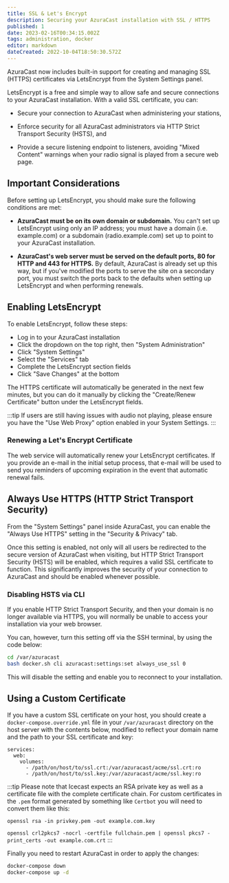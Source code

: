 ```yaml
---
title: SSL & Let's Encrypt
description: Securing your AzuraCast installation with SSL / HTTPS
published: 1
date: 2023-02-16T00:34:15.002Z
tags: administration, docker
editor: markdown
dateCreated: 2022-10-04T18:50:30.572Z
---
```


AzuraCast now includes built-in support for creating and managing SSL (HTTPS) certificates via LetsEncrypt from the System Settings panel.

LetsEncrypt is a free and simple way to allow safe and secure connections to your AzuraCast installation. With a valid SSL certificate, you can:

- Secure your connection to AzuraCast when administering your stations,

- Enforce security for all AzuraCast administrators via HTTP Strict Transport Security (HSTS), and

- Provide a secure listening endpoint to listeners, avoiding "Mixed Content" warnings when your radio signal is played from a secure web page.

## Important Considerations

Before setting up LetsEncrypt, you should make sure the following conditions are met:

- **AzuraCast must be on its own domain or subdomain.** You can't set up LetsEncrypt using only an IP address; you must have a domain (i.e. example.com) or a subdomain (radio.example.com) set up to point to your AzuraCast installation.

- **AzuraCast's web server must be served on the default ports, 80 for HTTP and 443 for HTTPS.** By default, AzuraCast is already set up this way, but if you've modified the ports to serve the site on a secondary port, you must switch the ports back to the defaults when setting up LetsEncrypt and when performing renewals.

## Enabling LetsEncrypt

To enable LetsEncrypt, follow these steps:

- Log in to your AzuraCast installation
- Click the dropdown on the top right, then "System Administration"
- Click "System Settings"
- Select the "Services" tab
- Complete the LetsEncrypt section fields
- Click "Save Changes" at the bottom

The HTTPS certificate will automatically be generated in the next few minutes, but you can do it manually by clicking the "Create/Renew Certificate" button under the LetsEncrypt fields.

:::tip
If users are still having issues with audio not playing, please ensure you have the "Use Web Proxy" option enabled in your System Settings. 
:::

### Renewing a Let's Encrypt Certificate

The web service will automatically renew your LetsEncrypt certificates. If you provide an e-mail in the initial setup process, that e-mail will be used to send you reminders of upcoming expiration in the event that automatic renewal fails.

## Always Use HTTPS (HTTP Strict Transport Security)

From the "System Settings" panel inside AzuraCast, you can enable the "Always Use HTTPS" setting in the "Security & Privacy" tab.

Once this setting is enabled, not only will all users be redirected to the secure version of AzuraCast when visiting, but HTTP Strict Transport Security (HSTS) will be enabled, which requires a valid SSL certificate to function. This significantly improves the security of your connection to AzuraCast and should be enabled whenever possible.

### Disabling HSTS via CLI

If you enable HTTP Strict Transport Security, and then your domain is no longer available via HTTPS, you will normally be unable to access your installation via your web browser.

You can, however, turn this setting off via the SSH terminal, by using the code below:

```bash
cd /var/azuracast
bash docker.sh cli azuracast:settings:set always_use_ssl 0
```

This will disable the setting and enable you to reconnect to your installation.

## Using a Custom Certificate

If you have a custom SSL certificate on your host, you should create a `docker-compose.override.yml` file in your `/var/azuracast` directory on the host server with the contents below, modified to reflect your domain name and the path to your SSL certificate and key:

```
services:
  web:
    volumes:
      - /path/on/host/to/ssl.crt:/var/azuracast/acme/ssl.crt:ro
      - /path/on/host/to/ssl.key:/var/azuracast/acme/ssl.key:ro
```

:::tip
Please note that Icecast expects an RSA private key as well as a certificate file with the complete certificate chain. For custom certificates in the `.pem` format generated by something like `Certbot` you will need to convert them like this:

`openssl rsa -in privkey.pem -out example.com.key`

`openssl crl2pkcs7 -nocrl -certfile fullchain.pem | openssl pkcs7 -print_certs -out example.com.crt`
:::

Finally you need to restart AzuraCast in order to apply the changes:

```bash
docker-compose down
docker-compose up -d
```

